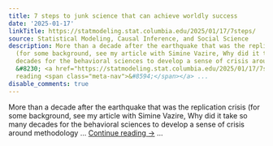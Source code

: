 ```yaml
---
title: 7 steps to junk science that can achieve worldly success
date: '2025-01-17'
linkTitle: https://statmodeling.stat.columbia.edu/2025/01/17/7steps/
source: Statistical Modeling, Causal Inference, and Social Science
description: More than a decade after the earthquake that was the replication crisis
  (for some background, see my article with Simine Vazire, Why did it take so many
  decades for the behavioral sciences to develop a sense of crisis around methodology
  &#8230; <a href="https://statmodeling.stat.columbia.edu/2025/01/17/7steps/">Continue
  reading <span class="meta-nav">&#8594;</span></a> ...
disable_comments: true
---
```

More than a decade after the earthquake that was the replication crisis (for some background, see my article with Simine Vazire, Why did it take so many decades for the behavioral sciences to develop a sense of crisis around methodology &#8230; <a href="https://statmodeling.stat.columbia.edu/2025/01/17/7steps/">Continue reading <span class="meta-nav">&#8594;</span></a> ...
